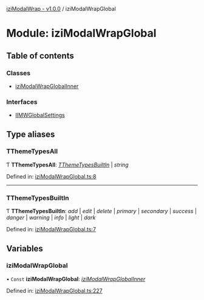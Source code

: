 [iziModalWrap - v1.0.0](../README.md) / iziModalWrapGlobal

# Module: iziModalWrapGlobal

## Table of contents

### Classes

- [iziModalWrapGlobalInner](../classes/izimodalwrapglobal.izimodalwrapglobalinner.md)

### Interfaces

- [IIMWGlobalSettings](../interfaces/izimodalwrapglobal.iimwglobalsettings.md)

## Type aliases

### TThemeTypesAll

Ƭ **TThemeTypesAll**: [*TThemeTypesBuiltIn*](izimodalwrapglobal.md#tthemetypesbuiltin) | *string*

Defined in: [iziModalWrapGlobal.ts:8](https://github.com/voltsonic/javascript-izimodal-wrap/blob/04f6ec1/src/iziModalWrapGlobal.ts#L8)

___

### TThemeTypesBuiltIn

Ƭ **TThemeTypesBuiltIn**: *add* | *edit* | *delete* | *primary* | *secondary* | *success* | *danger* | *warning* | *info* | *light* | *dark*

Defined in: [iziModalWrapGlobal.ts:7](https://github.com/voltsonic/javascript-izimodal-wrap/blob/04f6ec1/src/iziModalWrapGlobal.ts#L7)

## Variables

### iziModalWrapGlobal

• `Const` **iziModalWrapGlobal**: [*iziModalWrapGlobalInner*](../classes/izimodalwrapglobal.izimodalwrapglobalinner.md)

Defined in: [iziModalWrapGlobal.ts:227](https://github.com/voltsonic/javascript-izimodal-wrap/blob/04f6ec1/src/iziModalWrapGlobal.ts#L227)
